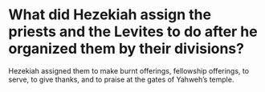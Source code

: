 # What did Hezekiah assign the priests and the Levites to do after he organized them by their divisions?

Hezekiah assigned them to make burnt offerings, fellowship offerings, to serve, to give thanks, and to praise at the gates of Yahweh’s temple.
